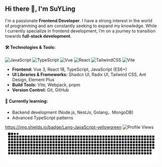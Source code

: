 ## Hi there 👋, I'm SuYLing
I'm a passionate **Frontend Developer**. I have a strong interest in the world of programming and am constantly seeking to expand my knowledge. While I currently specialize in frontend development, I’m on a journey to transition towards **full-stack development**.

#### 🛠️ Technologies & Tools:
![JavaScript](https://img.shields.io/badge/JavaScript-F7DF1E?style=flat&logo=javascript&logoColor=black)
![TypeScript](https://img.shields.io/badge/TypeScript-3178C6?style=flat&logo=typescript&logoColor=white)
![Vue](https://img.shields.io/badge/Vue-4FC08D?style=flat&logo=vue.js&logoColor=white)
![React](https://img.shields.io/badge/React-61DAFB?style=flat&logo=react&logoColor=black)
![TailwindCSS](https://img.shields.io/badge/TailwindCSS-06B6D4?style=flat&logo=tailwindcss&logoColor=white)
![Vite](https://img.shields.io/badge/Vite-646CFF?style=flat&logo=vite&logoColor=white)
- **Frontend:** Vue 3, React 18, TypeScript, JavaScript (ES6+)
- **UI Libraries & Frameworks:** Shadcn UI, Radix UI, Tailwind CSS, Ant Design, Element Plus
- **Build Tools:** Vite, Webpack, pnpm
- **Version Control:** Git, GitHub

#### 🌱 Currently learning:
- Backend development (Node.js, NestJs, Golang，MongoDB)
- Advanced TypeScript patterns
<!--
![Anurag's GitHub stats](https://github-readme-stats.vercel.app/api?username=SuYLing)

![Ashutosh's github activity graph](https://github-readme-activity-graph.vercel.app/graph?username=SuYLing)
![GitHub Streak](https://streak-stats.demolab.com/?user=SuYLing)
-->
https://img.shields.io/badge/Lang-JavaScript-yellowgreen
![Profile Views](https://komarev.com/ghpvc/?username=SuYLing&color=blue)
![SuYLing's github activity graph](https://raw.githubusercontent.com/SuYLing/SuYLing/output/github-contribution-grid-snake.svg)

